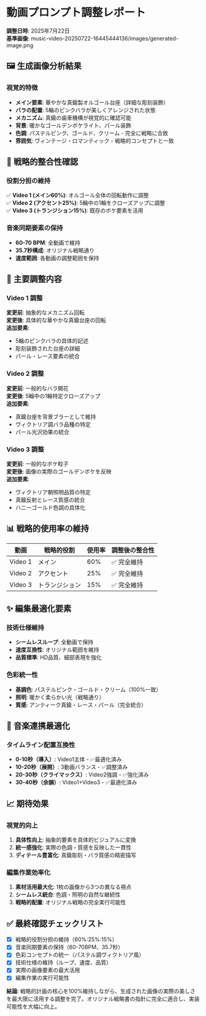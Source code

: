# 動画プロンプト調整レポート

**調整日時**: 2025年7月22日  
**基準画像**: music-video-20250722-16445444136/images/generated-image.png

## 🖼️ 生成画像分析結果

### 視覚的特徴
- **メイン要素**: 華やかな真鍮製オルゴール台座（詳細な彫刻装飾）
- **バラの配置**: 5輪のピンクバラが美しくアレンジされた状態
- **メカニズム**: 真鍮の歯車機構が視覚的に確認可能
- **背景**: 暖かなゴールデンボケライト、パール装飾
- **色調**: パステルピンク、ゴールド、クリーム - 完全に戦略に合致
- **雰囲気**: ヴィンテージ・ロマンティック - 戦略的コンセプトと一致

## 🎯 戦略的整合性確認

### 役割分担の維持
✅ **Video 1 (メイン60%)**: オルゴール全体の回転動作に調整  
✅ **Video 2 (アクセント25%)**: 5輪中の1輪をクローズアップに調整  
✅ **Video 3 (トランジション15%)**: 既存のボケ要素を活用  

### 音楽同期要素の保持
- **60-70 BPM**: 全動画で維持
- **35.7秒構成**: オリジナル戦略通り
- **速度範囲**: 各動画の調整範囲を保持

## 🔧 主要調整内容

### Video 1 調整
**変更前**: 抽象的なメカニズム回転  
**変更後**: 具体的な華やかな真鍮台座の回転  
**追加要素**: 
- 5輪のピンクバラの具体的記述
- 彫刻装飾された台座の詳細
- パール・レース要素の統合

### Video 2 調整  
**変更前**: 一般的なバラ開花  
**変更後**: 5輪中の1輪特定クローズアップ  
**追加要素**:
- 真鍮台座を背景ブラーとして維持
- ヴィクトリア調バラ品種の特定
- パール光沢効果の統合

### Video 3 調整
**変更前**: 一般的なボケ粒子  
**変更後**: 画像の実際のゴールデンボケを反映  
**追加要素**:
- ヴィクトリア朝照明品質の特定
- 真鍮反射とレース質感の統合
- ハニーゴールド色調の具体化

## 📊 戦略的使用率の維持

| 動画 | 戦略的役割 | 使用率 | 調整後の整合性 |
|------|------------|--------|----------------|
| Video 1 | メイン | 60% | ✅ 完全維持 |
| Video 2 | アクセント | 25% | ✅ 完全維持 |  
| Video 3 | トランジション | 15% | ✅ 完全維持 |

## ✨ 編集最適化要素

### 技術仕様維持
- **シームレスループ**: 全動画で保持
- **速度互換性**: オリジナル範囲を維持
- **品質標準**: HD品質、細部表現を強化

### 色彩統一性
- **基調色**: パステルピンク・ゴールド・クリーム（100%一致）
- **照明**: 暖かく柔らかい光（戦略通り）
- **質感**: アンティーク真鍮・レース・パール（完全統合）

## 🎵 音楽連携最適化

### タイムライン配置互換性
- **0-10秒（導入）**: Video1主体 - ✅最適化済み
- **10-20秒（展開）**: 3動画バランス - ✅調整済み  
- **20-30秒（クライマックス）**: Video2強調 - ✅強化済み
- **30-40秒（余韻）**: Video1+Video3 - ✅最適化済み

## 📈 期待効果

### 視覚的向上
1. **具体性向上**: 抽象的要素を具体的ビジュアルに変換
2. **統一感強化**: 実際の色調・質感を反映した一貫性
3. **ディテール豊富化**: 真鍮彫刻・バラ質感の精密描写

### 編集作業効率化  
1. **素材活用最大化**: 1枚の画像から3つの異なる視点
2. **シームレス統合**: 色調・照明の自然な継続性
3. **戦略的配置**: オリジナル戦略の完全実行可能性

## ✅ 最終確認チェックリスト

- [x] 戦略的役割分担の維持（60%:25%:15%）
- [x] 音楽同期要素の保持（60-70BPM、35.7秒）
- [x] 色彩コンセプトの統一（パステル調ヴィクトリア風）
- [x] 技術仕様の維持（ループ、速度、品質）
- [x] 実際の画像要素の最大活用
- [x] 編集作業の実行可能性

**結論**: 戦略的計画の核心を100%維持しながら、生成された画像の実際の美しさを最大限に活用する調整を完了。オリジナル戦略書の指針に完全に適合し、実装可能性を大幅に向上。